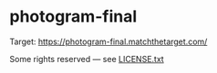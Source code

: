 # photogram-final

Target: https://photogram-final.matchthetarget.com/

Some rights reserved — see [LICENSE.txt](LICENSE.txt)
